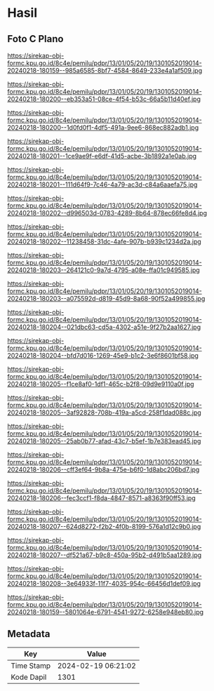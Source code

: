 # Hasil

## Foto C Plano

https://sirekap-obj-formc.kpu.go.id/8c4e/pemilu/pdpr/13/01/05/20/19/1301052019014-20240218-180159--985a6585-8bf7-4584-8649-233e4a1af509.jpg

https://sirekap-obj-formc.kpu.go.id/8c4e/pemilu/pdpr/13/01/05/20/19/1301052019014-20240218-180200--eb353a51-08ce-4f54-b53c-66a5b11d40ef.jpg

https://sirekap-obj-formc.kpu.go.id/8c4e/pemilu/pdpr/13/01/05/20/19/1301052019014-20240218-180200--1d0fd0f1-4df5-491a-9ee6-868ec882adb1.jpg

https://sirekap-obj-formc.kpu.go.id/8c4e/pemilu/pdpr/13/01/05/20/19/1301052019014-20240218-180201--1ce9ae9f-e6df-41d5-acbe-3b1892a1e0ab.jpg

https://sirekap-obj-formc.kpu.go.id/8c4e/pemilu/pdpr/13/01/05/20/19/1301052019014-20240218-180201--111d64f9-7c46-4a79-ac3d-c84a6aaefa75.jpg

https://sirekap-obj-formc.kpu.go.id/8c4e/pemilu/pdpr/13/01/05/20/19/1301052019014-20240218-180202--d996503d-0783-4289-8b64-878ec66fe8d4.jpg

https://sirekap-obj-formc.kpu.go.id/8c4e/pemilu/pdpr/13/01/05/20/19/1301052019014-20240218-180202--11238458-31dc-4afe-907b-b939c1234d2a.jpg

https://sirekap-obj-formc.kpu.go.id/8c4e/pemilu/pdpr/13/01/05/20/19/1301052019014-20240218-180203--264121c0-9a7d-4795-a08e-ffa01c949585.jpg

https://sirekap-obj-formc.kpu.go.id/8c4e/pemilu/pdpr/13/01/05/20/19/1301052019014-20240218-180203--a075592d-d819-45d9-8a68-90f52a499855.jpg

https://sirekap-obj-formc.kpu.go.id/8c4e/pemilu/pdpr/13/01/05/20/19/1301052019014-20240218-180204--021dbc63-cd5a-4302-a51e-9f27b2aa1627.jpg

https://sirekap-obj-formc.kpu.go.id/8c4e/pemilu/pdpr/13/01/05/20/19/1301052019014-20240218-180204--bfd7d016-1269-45e9-b1c2-3e6f8601bf58.jpg

https://sirekap-obj-formc.kpu.go.id/8c4e/pemilu/pdpr/13/01/05/20/19/1301052019014-20240218-180205--f1ce8af0-1df1-465c-b2f8-09d9e9110a0f.jpg

https://sirekap-obj-formc.kpu.go.id/8c4e/pemilu/pdpr/13/01/05/20/19/1301052019014-20240218-180205--3af92828-708b-419a-a5cd-258f1dad088c.jpg

https://sirekap-obj-formc.kpu.go.id/8c4e/pemilu/pdpr/13/01/05/20/19/1301052019014-20240218-180205--25ab0b77-afad-43c7-b5ef-1b7e383ead45.jpg

https://sirekap-obj-formc.kpu.go.id/8c4e/pemilu/pdpr/13/01/05/20/19/1301052019014-20240218-180206--cff3ef64-9b8a-475e-b6f0-1d8abc206bd7.jpg

https://sirekap-obj-formc.kpu.go.id/8c4e/pemilu/pdpr/13/01/05/20/19/1301052019014-20240218-180206--fec3ccf1-f8da-4847-8571-a8363f90ff53.jpg

https://sirekap-obj-formc.kpu.go.id/8c4e/pemilu/pdpr/13/01/05/20/19/1301052019014-20240218-180207--624d8272-f2b2-4f0b-8199-576a1d12c9b0.jpg

https://sirekap-obj-formc.kpu.go.id/8c4e/pemilu/pdpr/13/01/05/20/19/1301052019014-20240218-180207--df521a67-b9c8-450a-95b2-d491b5aa1289.jpg

https://sirekap-obj-formc.kpu.go.id/8c4e/pemilu/pdpr/13/01/05/20/19/1301052019014-20240218-180208--3e64933f-11f7-4035-954c-66456d1def09.jpg

https://sirekap-obj-formc.kpu.go.id/8c4e/pemilu/pdpr/13/01/05/20/19/1301052019014-20240218-180159--5801064e-6791-4541-9272-6258e948eb80.jpg


## Metadata

| Key        | Value               |
| ---------- | ------------------- |
| Time Stamp | 2024-02-19 06:21:02 |
| Kode Dapil | 1301                |




